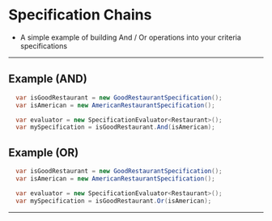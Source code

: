 # Specification Chains
- A simple example of building And / Or operations into your criteria specifications
--------
## Example (AND)
```c#
  var isGoodRestaurant = new GoodRestaurantSpecification();
  var isAmerican = new AmericanRestaurantSpecification();

  var evaluator = new SpecificationEvaluator<Restaurant>();
  var mySpecification = isGoodRestaurant.And(isAmerican);
```
## Example (OR)
```c#
  var isGoodRestaurant = new GoodRestaurantSpecification();
  var isAmerican = new AmericanRestaurantSpecification();

  var evaluator = new SpecificationEvaluator<Restaurant>();
  var mySpecification = isGoodRestaurant.Or(isAmerican);
```
--------
